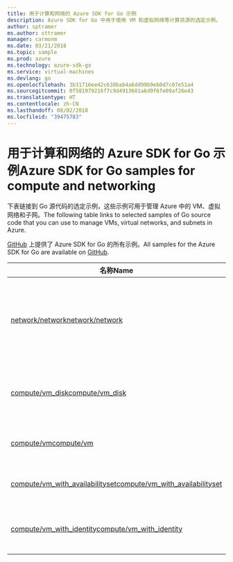 ```yaml
---
title: 用于计算和网络的 Azure SDK for Go 示例
description: Azure SDK for Go 中用于使用 VM 和虚拟网络等计算资源的选定示例。
author: sptramer
ms.author: sttramer
manager: carmonm
ms.date: 03/21/2018
ms.topic: sample
ms.prod: azure
ms.technology: azure-sdk-go
ms.service: virtual-machines
ms.devlang: go
ms.openlocfilehash: 3b31716ee42c638bab4a6dd99b9eb0d7c07e51a4
ms.sourcegitcommit: 0f581979216f7c9d4913681a6d9f6fe09af26e43
ms.translationtype: HT
ms.contentlocale: zh-CN
ms.lasthandoff: 08/02/2018
ms.locfileid: "39475783"
---
```

# <a name="azure-sdk-for-go-samples-for-compute-and-networking"></a><span data-ttu-id="72fdb-103">用于计算和网络的 Azure SDK for Go 示例</span><span class="sxs-lookup"><span data-stu-id="72fdb-103">Azure SDK for Go samples for compute and networking</span></span>

<span data-ttu-id="72fdb-104">下表链接到 Go 源代码的选定示例，这些示例可用于管理 Azure 中的 VM、虚拟网络和子网。</span><span class="sxs-lookup"><span data-stu-id="72fdb-104">The following table links to selected samples of Go source code that you can use to manage VMs, virtual networks, and subnets in Azure.</span></span> 

<span data-ttu-id="72fdb-105">[GitHub](https://github.com/Azure-Samples/azure-sdk-for-go-samples) 上提供了 Azure SDK for Go 的所有示例。</span><span class="sxs-lookup"><span data-stu-id="72fdb-105">All samples for the Azure SDK for Go are available on [GitHub](https://github.com/Azure-Samples/azure-sdk-for-go-samples).</span></span>

| <span data-ttu-id="72fdb-106">名称</span><span class="sxs-lookup"><span data-stu-id="72fdb-106">Name</span></span> | <span data-ttu-id="72fdb-107">Description</span><span class="sxs-lookup"><span data-stu-id="72fdb-107">Description</span></span> |
|------|-------------|
| [<span data-ttu-id="72fdb-108">network/network</span><span class="sxs-lookup"><span data-stu-id="72fdb-108">network/network</span></span>](https://github.com/Azure-Samples/azure-sdk-for-go-samples/blob/master/network/network.go) | <span data-ttu-id="72fdb-109">创建、更新、删除和查询网络资源，包括虚拟网络、子网和网络安全组。</span><span class="sxs-lookup"><span data-stu-id="72fdb-109">Create, update, delete, and query network resources including virtual networks, subnets, and network security groups.</span></span> |
| [<span data-ttu-id="72fdb-110">compute/vm_disk</span><span class="sxs-lookup"><span data-stu-id="72fdb-110">compute/vm_disk</span></span>](https://github.com/Azure-Samples/azure-sdk-for-go-samples/blob/master/compute/vm_disk.go) | <span data-ttu-id="72fdb-111">为 VM 创建、附加、分离、更新和加密数据磁盘。</span><span class="sxs-lookup"><span data-stu-id="72fdb-111">Create, attach, detatch, update, and encrypt data disks for a VM.</span></span> |
| [<span data-ttu-id="72fdb-112">compute/vm</span><span class="sxs-lookup"><span data-stu-id="72fdb-112">compute/vm</span></span>](https://github.com/Azure-Samples/azure-sdk-for-go-samples/blob/master/compute/vm.go) | <span data-ttu-id="72fdb-113">创建、更新、停用和管理 VM。</span><span class="sxs-lookup"><span data-stu-id="72fdb-113">Create, update, deactivate, and manage VMs.</span></span> |
| [<span data-ttu-id="72fdb-114">compute/vm_with_availabilityset</span><span class="sxs-lookup"><span data-stu-id="72fdb-114">compute/vm_with_availabilityset</span></span>](https://github.com/Azure-Samples/azure-sdk-for-go-samples/blob/master/compute/vm_with_availabilityset.go) | <span data-ttu-id="72fdb-115">为 VM 创建可用性集和加载负载均衡器。</span><span class="sxs-lookup"><span data-stu-id="72fdb-115">Create availability sets and load balancers for VMs.</span></span> |
| [<span data-ttu-id="72fdb-116">compute/vm_with_identity</span><span class="sxs-lookup"><span data-stu-id="72fdb-116">compute/vm_with_identity</span></span>](https://github.com/Azure-Samples/azure-sdk-for-go-samples/blob/master/compute/vm_with_identity.go) | <span data-ttu-id="72fdb-117">为 VM 创建和管理托管服务标识 (MSI)。</span><span class="sxs-lookup"><span data-stu-id="72fdb-117">Create and manage Managed Service Identities (MSIs) for VMs.</span></span> |
